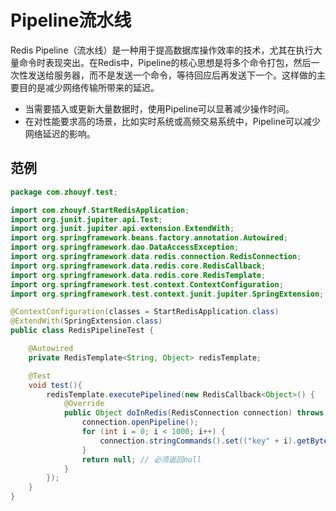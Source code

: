 # Pipeline流水线

Redis Pipeline（流水线）是一种用于提高数据库操作效率的技术，尤其在执行大量命令时表现突出。在Redis中，Pipeline的核心思想是将多个命令打包，然后一次性发送给服务器，而不是发送一个命令，等待回应后再发送下一个。这样做的主要目的是减少网络传输所带来的延迟。

- 当需要插入或更新大量数据时，使用Pipeline可以显著减少操作时间。
- 在对性能要求高的场景，比如实时系统或高频交易系统中，Pipeline可以减少网络延迟的影响。

## 范例

```java
package com.zhouyf.test;

import com.zhouyf.StartRedisApplication;
import org.junit.jupiter.api.Test;
import org.junit.jupiter.api.extension.ExtendWith;
import org.springframework.beans.factory.annotation.Autowired;
import org.springframework.dao.DataAccessException;
import org.springframework.data.redis.connection.RedisConnection;
import org.springframework.data.redis.core.RedisCallback;
import org.springframework.data.redis.core.RedisTemplate;
import org.springframework.test.context.ContextConfiguration;
import org.springframework.test.context.junit.jupiter.SpringExtension;

@ContextConfiguration(classes = StartRedisApplication.class)
@ExtendWith(SpringExtension.class)
public class RedisPipelineTest {

    @Autowired
    private RedisTemplate<String, Object> redisTemplate;

    @Test
    void test(){
        redisTemplate.executePipelined(new RedisCallback<Object>() {
            @Override
            public Object doInRedis(RedisConnection connection) throws DataAccessException {
                connection.openPipeline();
                for (int i = 0; i < 1000; i++) {
                    connection.stringCommands().set(("key" + i).getBytes(), ("value" + i).getBytes());
                }
                return null; // 必须返回null
            }
        });
    }
}
```


